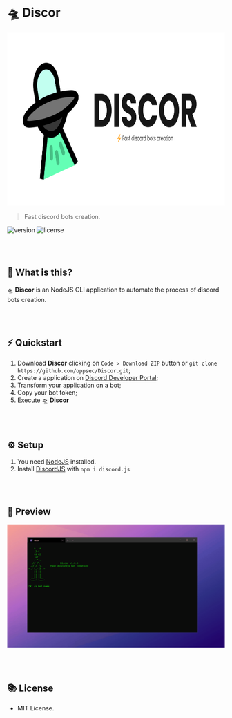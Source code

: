# 🛸 Discor

<img src="./utils/img/banner.png" widht="100" height="400"><br>

> Fast discord bots creation.

![version](https://img.shields.io/badge/VERSION-1.2.1-brightgreen.svg?style=for-the-badge)
![license](https://img.shields.io/badge/LICENSE-MIT-blue.svg?style=for-the-badge)

<br><br>

## 🤔 What is this?
🛸 **Discor** is an NodeJS CLI application to automate the process of discord bots creation.

<br><br>

## ⚡ Quickstart
1. Download **Discor** clicking on `Code > Download ZIP` button or `git clone https://github.com/oppsec/Discor.git`;
2. Create a application on [Discord Developer Portal](https://discord.com/developers/applications);
3. Transform your application on a bot;
4. Copy your bot token;
5. Execute 🛸 **Discor**

<br><br>

## ⚙️ Setup
1. You need [NodeJS](http://nodejs.org/) installed.
2. Install [DiscordJS](https://discord.js.org/) with `npm i discord.js`

<br><br>

## 👀 Preview

<img src="./utils/img/discor.gif" width="800">

<br><br>

## 📚 License
- MIT License.
